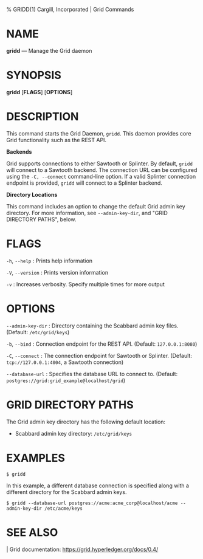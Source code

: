 % GRIDD(1) Cargill, Incorporated | Grid Commands
<!--
  Copyright 2018-2020 Cargill Incorporated
  Licensed under Creative Commons Attribution 4.0 International License
  https://creativecommons.org/licenses/by/4.0/
-->

NAME
====

**gridd** — Manage the Grid daemon

SYNOPSIS
========

**gridd** \[**FLAGS**\] \[**OPTIONS**\]

DESCRIPTION
===========

This command starts the Grid Daemon, `gridd`. This daemon provides core Grid
functionality such as the REST API.

**Backends**

Grid supports connections to either Sawtooth or Splinter. By default, `gridd`
will connect to a Sawtooth backend. The connection URL can be configured using
the `-C, --connect` command-line option. If a valid Splinter connection
endpoint is provided, `gridd` will connect to a Splinter backend.

**Directory Locations**

This command includes an option to change the default Grid admin key directory.
For more information, see `--admin-key-dir`, and "GRID DIRECTORY PATHS", below.

FLAGS
=====

`-h`, `--help`
: Prints help information

`-V`, `--version`
: Prints version information

`-v`
: Increases verbosity. Specify multiple times for more
  output

OPTIONS
=======

`--admin-key-dir`
: Directory containing the Scabbard admin key files. (Default: `/etc/grid/keys`)

`-b`, `--bind`
: Connection endpoint for the REST API. (Default: `127.0.0.1:8080`)

`-C`, `--connect`
: The connection endpoint for Sawtooth or Splinter. (Default:
`tcp://127.0.0.1:4004`, a Sawtooth connection)

`--database-url`
: Specifies the database URL to connect to. (Default: `postgres://grid:grid_example@localhost/grid`)

GRID DIRECTORY PATHS
====================

The Grid admin key directory has the following default location:

* Scabbard admin key directory: `/etc/grid/keys`

EXAMPLES
========
```
$ gridd
```

In this example, a different database connection is specified along with a
different directory for the Scabbard admin keys.

```
$ gridd --database-url postgres://acme:acme_corp@localhost/acme --admin-key-dir /etc/acme/keys
```

SEE ALSO
========
| Grid documentation: https://grid.hyperledger.org/docs/0.4/

